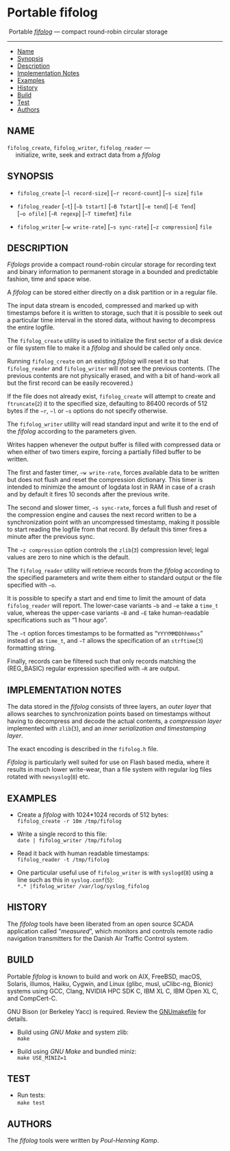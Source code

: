 <!-- SPDX-License-Identifier: BSD-2-Clause -->
<!-- Copyright (c) 2005-2008 Poul-Henning Kamp -->
<!-- Copyright (c) 2023 Jeffrey H. Johnson <trnsz@pobox.com> -->
# Portable fifolog

&nbsp;Portable [*fifolog*](https://cgit.freebsd.org/src/tree/usr.sbin/fifolog) — compact round-robin circular storage

---

<!-- toc -->

- [Name](#name)
- [Synopsis](#synopsis)
- [Description](#description)
- [Implementation Notes](#implementation-notes)
- [Examples](#examples)
- [History](#history)
- [Build](#build)
- [Test](#test)
- [Authors](#authors)

<!-- tocstop -->

## NAME

`fifolog_create`, `fifolog_writer`, `fifolog_reader` — <br>
&nbsp;&nbsp;&nbsp;&nbsp; initialize, write, seek
and extract data from a *fifolog*

## SYNOPSIS

* `fifolog_create` [`−l record-size`] [`−r record-count`]
  [`−s size`] `file`

* `fifolog_reader` [`−t`] [`−b tstart]` [`−B Tstart`] [`−e tend`]
  [`−E Tend`] [`−o ofile]` [`−R regexp`] [`−T timefmt`] `file`

* `fifolog_writer` [`−w write-rate`] [`−s sync-rate`]
  [`−z compression`] `file`

## DESCRIPTION

*Fifologs* provide a compact round-robin circular storage for recording
text and binary information to permanent storage in a bounded and
predictable fashion, time and space wise.

A *fifolog* can be stored either directly on a disk partition or in a
regular file.

The input data stream is encoded, compressed and marked up with
timestamps before it is written to storage, such that it is possible
to seek out a particular time interval in the stored data, without
having to decompress the entire logfile.

The `fifolog_create` utility is used to initialize the first sector of
a disk device or file system file to make it a *fifolog* and should be
called only once.

Running `fifolog_create` on an existing *fifolog* will reset it so
that `fifolog_reader` and `fifolog_writer` will not see the previous
contents. (The previous contents are not physically erased, and with
a bit of hand-work all but the first record can be easily recovered.)

If the file does not already exist, `fifolog_create` will attempt
to create and `ftruncate`(`2`) it to the specified size, defaulting to
86400 records of 512 bytes if the `−r`, `−l` or `−s` options do not
specify otherwise.

The `fifolog_writer` utility will read standard input and write it to
the end of the *fifolog* according to the parameters given.

Writes happen whenever the output buffer is filled with compressed
data or when either of two timers expire, forcing a partially filled
buffer to be written.

The first and faster timer, `−w write-rate`, forces available
data to be written but does not flush and reset the compression
dictionary. This timer is intended to minimize the amount of logdata
lost in RAM in case of a crash and by default it fires 10 seconds
after the previous write.

The second and slower timer, `−s sync-rate`, forces a full flush and
reset of the compression engine and causes the next record written
to be a synchronization point with an uncompressed timestamp, making
it possible to start reading the logfile from that record. By default
this timer fires a minute after the previous sync.

The `−z compression` option controls the `zlib`(`3`) compression level;
legal values are zero to nine which is the default.

The `fifolog_reader` utility will retrieve records from the *fifolog*
according to the specified parameters and write them either to
standard output or the file specified with `−o`.

It is possible to specify a start and end time to limit the amount
of data `fifolog_reader` will report.  The lower-case variants `−b`
and `−e` take a `time_t` value, whereas the upper-case variants `−B`
and `−E` take human-readable specifications such as “1 hour ago”.

The `−t` option forces timestamps to be formatted as
“`YYYYMMDDhhmmss`” instead of as `time_t`, and `−T` allows the
specification of an `strftime`(`3`) formatting string.

Finally, records can be filtered such that only records matching the
(REG_BASIC) regular expression specified with `−R` are output.

## IMPLEMENTATION NOTES

The data stored in the *fifolog* consists of three layers, an
*outer layer* that allows searches to synchronization points based
on timestamps without having to decompress and decode the actual
contents, a *compression layer* implemented with `zlib`(`3`), and an
*inner serialization and timestamping layer*.

The exact encoding is described in the `fifolog.h` file.

*Fifolog* is particularly well suited for use on Flash based media,
where it results in much lower write-wear, than a file system with
regular log files rotated with `newsyslog`(`8`) etc.

## EXAMPLES

* Create a *fifolog* with 1024*1024 records of 512 bytes:<br>
  `fifolog_create -r 10m /tmp/fifolog`

* Write a single record to this file:<br>
  `date | fifolog_writer /tmp/fifolog`

* Read it back with human readable timestamps:<br>
  `fifolog_reader -t /tmp/fifolog`

* One particular useful use of `fifolog_writer` is with `syslogd`(`8`)
  using a line such as this in `syslog.conf`(`5`):<br>
  `*.* |fifolog_writer /var/log/syslog_fifolog`

## HISTORY

The *fifolog* tools have been liberated from an open source SCADA
application called “*measured*”, which monitors and controls
remote radio navigation transmitters for the Danish Air Traffic
Control system.

## BUILD

Portable *fifolog* is known to build and work on AIX, FreeBSD, macOS,
Solaris, illumos, Haiku, Cygwin, and Linux (glibc, musl, uClibc-ng,
Bionic) systems using GCC, Clang, NVIDIA HPC SDK C, IBM XL C, IBM
Open XL C, and CompCert-C.

GNU Bison (or Berkeley Yacc) is required.  Review the
[GNUmakefile](GNUmakefile) for details.

* Build using *GNU Make* and system zlib:<br>
  `make`

* Build using *GNU Make* and bundled miniz:<br>
  `make USE_MINIZ=1`

## TEST

* Run tests:<br>
  `make test`

## AUTHORS

The *fifolog* tools were written by *Poul-Henning Kamp*.
